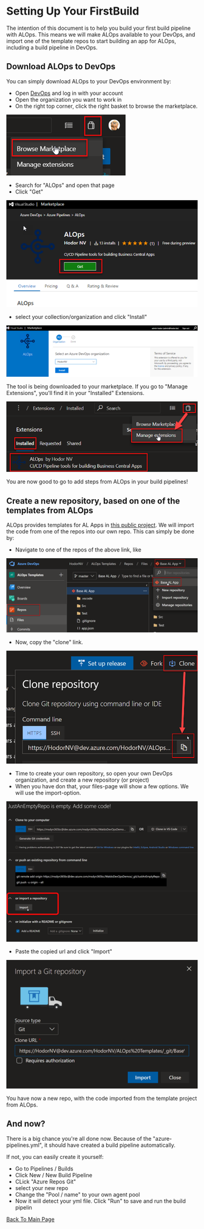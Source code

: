 # Setting Up Your FirstBuild
The intention of this document is to help you build your first build pipeline with ALOps.  This means we will make ALOps available to your DevOps, and import one of the template repos to start building an app for ALOps, including a build pipeline in DevOps.

## Download ALOps to DevOps
You can simply download ALOps to your DevOps environment by:
- Open [DevOps](https://devops.azure.com) and log in with your account
- Open the organization you want to work in
- On the right top corner, click the right basket to browse the marketplace. 

<img src="Images\FirstBuildPipeline1.png">

- Search for "ALOps" and open that page
- Click "Get"

<img src="Images\FirstBuildPipeline2.png">

- select your collection/organization and click "Install"

<img src="Images\FirstBuildPipeline8.png">

The tool is being downloaded to your marketplace.  If you go to "Manage Extensions", you'll find it in your "Installed" Extensions.

<img src="Images\FirstBuildPipeline3.png">

You are now good to go to add steps from ALOps in your build pipelines!

## Create a new repository, based on one of the templates from ALOps
ALOps provides templates for AL Apps in [this public project](https://dev.azure.com/HodorNV/ALOps%20Templates/).  We will import the code from one of the repos into our own repo.  This can simply be done by:
- Navigate to one of the repos of the above link, like

<img src="Images\FirstBuildPipeline4.png">

- Now, copy the "clone" link.

<img src="Images\FirstBuildPipeline5.png">

- Time to create your own repository, so open your own DevOps organization, and create a new repository (or project)
- When you have don that, your files-page will show a few options.  We will use the import-option.

<img src="Images\FirstBuildPipeline6.png">

- Paste the copied url and click "Import"

<img src="Images\FirstBuildPipeline7.png">

You have now a new repo, with the code imported from the template project from ALOps.

## And now?
There is a big chance you're all done now.  Because of the "azure-pipelines.yml", it should have created a build pipeline automatically.

If not, you can easily create it yourself:
- Go to Pipelines / Builds
- Click New / New Build Pipeline
- CLick "Azure Repos Git"
- select your new repo
- Change the "Pool / name" to your own agent pool 
- Now it will detect your yml file.  Click "Run" to save and run the build pipelin


[Back To Main Page](../README.md)